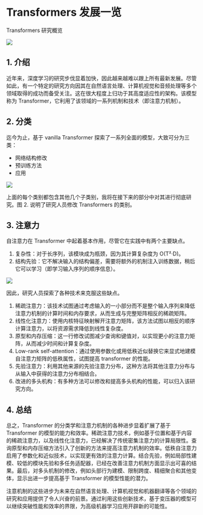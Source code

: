 # Transformers 发展一览

Transformers 研究概览

![](https://s2.loli.net/2023/04/22/ON2sLu6nm4CixZB.png)



## 1. 介绍

近年来，深度学习的研究步伐显着加快，因此越来越难以跟上所有最新发展。尽管如此，有一个特定的研究方向因其在自然语言处理、计算机视觉和音频处理等多个领域取得的成功而备受关注。这在很大程度上归功于其高度适应性的架构。该模型称为 Transformer，它利用了该领域的一系列机制和技术（即注意力机制）。



## 2. 分类

迄今为止，基于 vanilla Transformer 探索了一系列全面的模型，大致可分为三类：

- 网络结构修改
- 预训练方法
- 应用

![](https://s2.loli.net/2023/04/22/kiNZqyUzVWlw6MT.png)



上面的每个类别都包含其他几个子类别，我将在接下来的部分中对其进行彻底研究。图 2. 说明了研究人员修改 Transformers 的类别。



## 3. 注意力

自注意力在 Transformer 中起着基本作用，尽管它在实践中有两个主要缺点。

1. 复杂性：对于长序列，该模块成为瓶颈，因为其计算复杂度为 O(T²·D)。
2. 结构先验：它不解决输入的结构偏差，需要将额外的机制注入训练数据，稍后它可以学习（即学习输入序列的顺序信息）。

![](https://s2.loli.net/2023/04/22/HLw4hp2kI5Rv1Os.png)



因此，研究人员探索了各种技术来克服这些缺点。

1. 稀疏注意力：该技术试图通过考虑输入的一小部分而不是整个输入序列来降低注意力机制的计算时间和内存要求，从而生成与完整矩阵相反的稀疏矩阵。
2. 线性化注意力：使用内核特征映射解开注意力矩阵，该方法试图以相反的顺序计算注意力，以将资源需求降低到线性复杂度。
3. 原型和内存压缩：这一行修改试图减少查询和键值对，以实现更小的注意力矩阵，从而减少时间和计算复杂度。
4. Low-rank self-attention：通过使用参数化或用低秩近似替换它来显式地建模自注意力矩阵的低秩属性，试图提高 transformer 的性能。
5. 先验注意力：利用其他来源的先验注意力分布，这种方法将其他注意力分布与从输入中获得的注意力分布相结合。
6. 改进的多头机构：有多种方法可以修改和提高多头机构的性能，可以归入该研究方向。



## 4. 总结

总之，Transformer 的分类学和注意力机制的各种进步显着扩展了基于 Transformer 的模型的能力和效率。稀疏注意力技术，例如基于位置和基于内容的稀疏注意力，以及线性化注意力，已经解决了传统密集注意力的计算局限性。查询原型和内存压缩方法引入了创新的方法来提高注意力机制的效率。低秩自注意力启用了参数化和近似技术，以实现更有效的注意力计算。结合先验，例如局部性建模、较低的模块先验和多任务适配器，已经在改善注意力机制方面显示出可喜的结果。最后，对多头机制的修改，例如头部行为建模、限制跨度、精细聚合和其他变体，显示出进一步提高基于 Transformer 的模型性能的潜力。

注意机制的这些进步为未来在自然语言处理、计算机视觉和机器翻译等各个领域的研究和应用提供了令人兴奋的前景。通过利用这些创新技术，基于变压器的模型可以继续突破性能和效率的界限，为高级机器学习应用开辟新的可能性。
